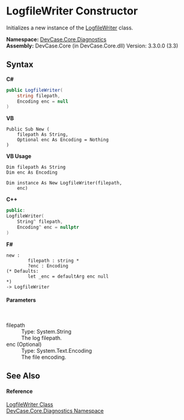 # LogfileWriter Constructor 
 

Initializes a new instance of the <a href="T_DevCase_Core_Diagnostics_LogfileWriter">LogfileWriter</a> class.

**Namespace:**&nbsp;<a href="N_DevCase_Core_Diagnostics">DevCase.Core.Diagnostics</a><br />**Assembly:**&nbsp;DevCase.Core (in DevCase.Core.dll) Version: 3.3.0.0 (3.3)

## Syntax

**C#**<br />
``` C#
public LogfileWriter(
	string filepath,
	Encoding enc = null
)
```

**VB**<br />
``` VB
Public Sub New ( 
	filepath As String,
	Optional enc As Encoding = Nothing
)
```

**VB Usage**<br />
``` VB Usage
Dim filepath As String
Dim enc As Encoding

Dim instance As New LogfileWriter(filepath, 
	enc)
```

**C++**<br />
``` C++
public:
LogfileWriter(
	String^ filepath, 
	Encoding^ enc = nullptr
)
```

**F#**<br />
``` F#
new : 
        filepath : string * 
        ?enc : Encoding 
(* Defaults:
        let _enc = defaultArg enc null
*)
-> LogfileWriter
```


#### Parameters
&nbsp;<dl><dt>filepath</dt><dd>Type: System.String<br />The log filepath.</dd><dt>enc (Optional)</dt><dd>Type: System.Text.Encoding<br />The file encoding.</dd></dl>

## See Also


#### Reference
<a href="T_DevCase_Core_Diagnostics_LogfileWriter">LogfileWriter Class</a><br /><a href="N_DevCase_Core_Diagnostics">DevCase.Core.Diagnostics Namespace</a><br />